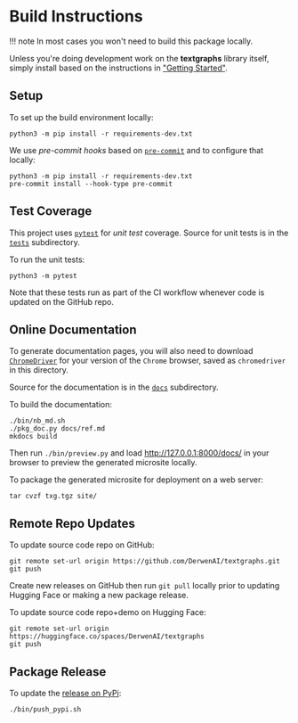 # Build Instructions

!!! note
    In most cases you won't need to build this package locally.

Unless you're doing development work on the **textgraphs** library itself,
simply install based on the instructions in
["Getting Started"](https://derwen.ai/docs/txg/start/).


## Setup

To set up the build environment locally:
```
python3 -m pip install -r requirements-dev.txt
```

We use *pre-commit hooks* based on [`pre-commit`](https://pre-commit.com/)
and to configure that locally:
```
python3 -m pip install -r requirements-dev.txt
pre-commit install --hook-type pre-commit
```


## Test Coverage

This project uses
[`pytest`](https://docs.pytest.org/)
for *unit test* coverage.
Source for unit tests is in the
[`tests`](https://github.com/DerwenAI/textgraphs/tree/main/tests)
subdirectory.

To run the unit tests:
```
python3 -m pytest
```

Note that these tests run as part of the CI workflow
whenever code is updated on the GitHub repo.


## Online Documentation

To generate documentation pages, you will also need to download
[`ChromeDriver`](https://googlechromelabs.github.io/chrome-for-testing/)
for your version of the `Chrome` browser, saved as `chromedriver` in
this directory.

Source for the documentation is in the
[`docs`](https://github.com/DerwenAI/textgraphs/tree/main/docs)
subdirectory.

To build the documentation:
```
./bin/nb_md.sh
./pkg_doc.py docs/ref.md
mkdocs build
```

Then run `./bin/preview.py` and load <http://127.0.0.1:8000/docs/>
in your browser to preview the generated microsite locally.

To package the generated microsite for deployment on a
web server:
```
tar cvzf txg.tgz site/
```


## Remote Repo Updates

To update source code repo on GitHub:

```
git remote set-url origin https://github.com/DerwenAI/textgraphs.git
git push
```

Create new releases on GitHub then run `git pull` locally prior to
updating Hugging Face or making a new package release.

To update source code repo+demo on Hugging Face:

```
git remote set-url origin https://huggingface.co/spaces/DerwenAI/textgraphs
git push
```


## Package Release

To update the [release on PyPi](https://pypi.org/project/textgraphs/):
```
./bin/push_pypi.sh
```

